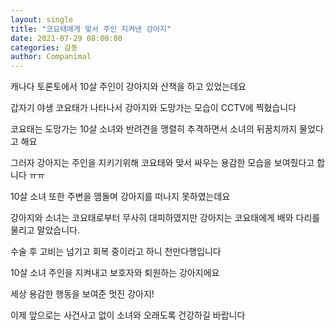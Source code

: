 ```yaml
---
layout: single
title: "코요태에게 맞서 주인 지켜낸 강아지"
date: 2021-07-29 08:00:00
categories: 감동
author: Companimal
---
```


캐나다 토론토에서 10살 주인이 강아지와 산책을 하고 있었는데요

갑자기 야생 코요태가 나타나서 강아지와 도망가는 모습이 CCTV에 찍혔습니다

코요태는 도망가는 10살 소녀와 반려견을 맹렬히 추격하면서 소녀의 뒤꿈치까지 물었다고 해요

그러자 강아지는 주인을 지키기위해 코요태와 맞서 싸우는 용감한 모습을 보여줬다고 합니다 ㅠㅠ

10살 소녀 또한 주변을 맴돌며 강아지를 떠나지 못하였는데요

강아지와 소녀는 코요태로부터 무사히 대피하였지만 강아지는 코요태에게 배와 다리를 물리고 말았습니다.

수술 후 고비는 넘기고 회복 중이라고 하니 천만다행입니다

10살 소녀 주인을 지켜내고 보호자와 퇴원하는 강아지에요

세상 용감한 행동을 보여준 멋진 강아지!

이제 앞으로는 사건사고 없이 소녀와 오래도록 건강하길 바랍니다

